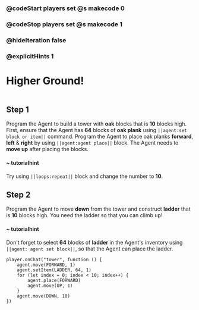 ### @codeStart players set @s makecode 0
### @codeStop players set @s makecode 1

### @hideIteration false 
### @explicitHints 1


# Higher Ground!
```python
```

## Step 1
Program the Agent to build a tower with **oak** blocks that is **10** blocks high. First, ensure that the Agent has **64** blocks of **oak plank**  using ``||agent:set block or item||`` command. Program the Agent to place oak planks **forward**, **left** & **right** by using ``||agent:agent place||`` block. The Agent needs to **move up** after placing the blocks.  

#### ~ tutorialhint 
Try using ``||loops:repeat||`` block and change the number to **10**. 

## Step 2
Program the Agent to move **down** from the tower and construct **ladder** that is **10** blocks high. You need the ladder so that you can climb up!

#### ~ tutorialhint 
Don't forget to select **64** blocks of **ladder** in the Agent's inventory using ``||agent: agent set block||``, so that the Agent can place the ladder. 


```ghost
player.onChat("tower", function () {
    agent.move(FORWARD, 1)
    agent.setItem(LADDER, 64, 1)
    for (let index = 0; index < 10; index++) {
        agent.place(FORWARD)
        agent.move(UP, 1)
    }
    agent.move(DOWN, 10)
})

``` 


